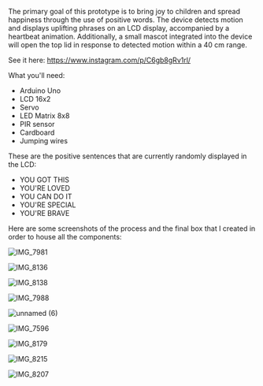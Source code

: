 The primary goal of this prototype is to bring joy to children and spread happiness through the use of positive words. The device detects motion and displays uplifting phrases on an LCD display, accompanied by a heartbeat animation. Additionally, a small mascot integrated into the device will open the top lid in response to detected motion within a 40 cm range.

See it here: https://www.instagram.com/p/C6gb8gRv1rl/

What you'll need:
- Arduino Uno
- LCD 16x2
- Servo
- LED Matrix 8x8
- PIR sensor
- Cardboard
- Jumping wires

These are the positive sentences that are currently randomly displayed in the LCD:
- YOU GOT THIS
- YOU'RE LOVED
- YOU CAN DO IT
- YOU'RE SPECIAL
- YOU'RE BRAVE


Here are some screenshots of the process and the final box that I created in order to house all the components:

![IMG_7981](https://github.com/laertjansen/PositivityTotem/assets/34003432/b2c4cf75-bee0-4887-a905-5f4454e87ffa)

![IMG_8136](https://github.com/laertjansen/PositivityTotem/assets/34003432/cc626afe-5e48-4225-8a66-5380c7194bd7)

![IMG_8138](https://github.com/laertjansen/PositivityTotem/assets/34003432/fc37fd2b-8f1d-4643-a407-b1e5fea0626e)

![IMG_7988](https://github.com/laertjansen/PositivityTotem/assets/34003432/6a0a2a77-43fd-4feb-9124-7b893f300e23)

![unnamed (6)](https://github.com/laertjansen/PositivityTotem/assets/34003432/7c3ac1ed-b42d-4e74-87ac-1acac2e950d5)

![IMG_7596](https://github.com/laertjansen/PositivityTotem/assets/34003432/f68ac818-1bca-47be-abc1-259bbec90903)

![IMG_8179](https://github.com/laertjansen/PositivityTotem/assets/34003432/831619f7-c259-4bb6-bbef-3db8d7f2fb1a)

![IMG_8215](https://github.com/laertjansen/PositivityTotem/assets/34003432/4b35cff8-bf77-4935-afcd-e5a157efafa0)

![IMG_8207](https://github.com/laertjansen/PositivityTotem/assets/34003432/4e3f37d2-f320-4852-bd60-1491ec41b709)


